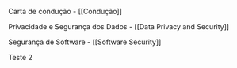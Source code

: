 
Carta de condução - [[Condução]] 

Privacidade e Segurança dos Dados - [[Data Privacy and Security]]

Segurança de Software - [[Software Security]]

Teste 2